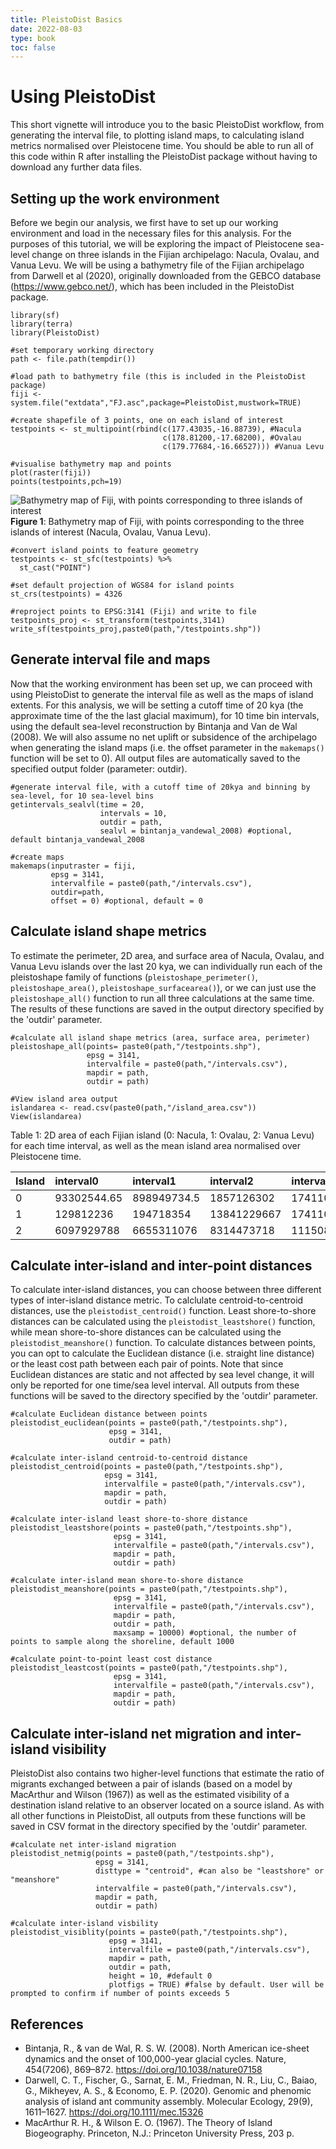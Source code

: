 ```yaml
---
title: PleistoDist Basics
date: 2022-08-03
type: book
toc: false
---
```


# Using PleistoDist

This short vignette will introduce you to the basic PleistoDist workflow, from generating the interval file, to plotting island maps, to calculating island metrics normalised over Pleistocene time. You should be able to run all of this code within R after installing the PleistoDist package without having to download any further data files. 

## Setting up the work environment

Before we begin our analysis, we first have to set up our working environment and load in the necessary files for this analysis. For the purposes of this tutorial, we will be exploring the impact of Pleistocene sea-level change on three islands in the Fijian archipelago: Nacula, Ovalau, and Vanua Levu. We will be using a bathymetry file of the Fijian archipelago from Darwell et al (2020), originally downloaded from the GEBCO database (https://www.gebco.net/), which has been included in the PleistoDist package. 

```{r}
library(sf)
library(terra)
library(PleistoDist)

#set temporary working directory 
path <- file.path(tempdir())

#load path to bathymetry file (this is included in the PleistoDist package)
fiji <- system.file("extdata","FJ.asc",package=PleistoDist,mustwork=TRUE)

#create shapefile of 3 points, one on each island of interest
testpoints <- st_multipoint(rbind(c(177.43035,-16.88739), #Nacula
                                  c(178.81200,-17.68200), #Ovalau
                                  c(179.77684,-16.66527))) #Vanua Levu

#visualise bathymetry map and points
plot(raster(fiji))
points(testpoints,pch=19)
```

![Bathymetry map of Fiji, with points corresponding to three islands of interest](/pleistodist/Tutorial_fig1.png)
**Figure 1**: Bathymetry map of Fiji, with points corresponding to the three islands of interest (Nacula, Ovalau, Vanua Levu). 

```{r}
#convert island points to feature geometry
testpoints <- st_sfc(testpoints) %>%
  st_cast("POINT")

#set default projection of WGS84 for island points
st_crs(testpoints) = 4326

#reproject points to EPSG:3141 (Fiji) and write to file
testpoints_proj <- st_transform(testpoints,3141)
write_sf(testpoints_proj,paste0(path,"/testpoints.shp"))
```

## Generate interval file and maps

Now that the working environment has been set up, we can proceed with using PleistoDist to generate the interval file as well as the maps of island extents. For this analysis, we will be setting a cutoff time of 20 kya (the approximate time of the the last glacial maximum), for 10 time bin intervals, using the default sea-level reconstruction by Bintanja and Van de Wal (2008). We will also assume no net uplift or subsidence of the archipelago when generating the island maps (i.e. the offset parameter in the `makemaps()` function will be set to 0). All output files are automatically saved to the specified output folder (parameter: outdir). 

```{r}
#generate interval file, with a cutoff time of 20kya and binning by sea-level, for 10 sea-level bins
getintervals_sealvl(time = 20,
                    intervals = 10,
                    outdir = path,
                    sealvl = bintanja_vandewal_2008) #optional, default bintanja_vandewal_2008

#create maps
makemaps(inputraster = fiji,
         epsg = 3141,
         intervalfile = paste0(path,"/intervals.csv"),
         outdir=path,
         offset = 0) #optional, default = 0
```
## Calculate island shape metrics

To estimate the perimeter, 2D area, and surface area of Nacula, Ovalau, and Vanua Levu islands over the last 20 kya, we can individually run each of the pleistoshape family of functions (`pleistoshape_perimeter()`, `pleistoshape_area()`, `pleistoshape_surfacearea()`), or we can just use the `pleistoshape_all()` function to run all three calculations at the same time. The results of these functions are saved in the output directory specified by the 'outdir' parameter. 

```{r}
#calculate all island shape metrics (area, surface area, perimeter)
pleistoshape_all(points= paste0(path,"/testpoints.shp"),
                 epsg = 3141,
                 intervalfile = paste0(path,"/intervals.csv"),
                 mapdir = path,
                 outdir = path)

#View island area output
islandarea <- read.csv(paste0(path,"/island_area.csv"))
View(islandarea)
```

Table 1: 2D area of each Fijian island (0: Nacula, 1: Ovalau, 2: Vanua Levu) for each time interval, as well as the mean island area normalised over Pleistocene time. 

| Island | interval0 | interval1 | interval2 | interval3 | interval4 | interval5 | interval6 | interval7 | interval8 | interval9 | interval10 | mean |
|:---------|:--------|:----------|:----------|:----------|:----------|:----------|:----------|:----------|:----------|:----------|:----------|:-----|
| 0 | 93302544.65 | 898949734.5 | 1857126302 | 17411066158 | 19148927468 | 20392690954 | 21244583753 | 21661605561 | 22066457472 | 22252251235 | 22433988366 | 11287852047 |
| 1 | 129812236 | 194718354 | 13841229667 | 17411066158 | 19148927468 | 20392690954 | 21244583753 | 21661605561 | 22066457472 | 22252251235 | 22433988366 | 12270324007 |
| 2 | 6097929788 | 6655311076 | 8314473718 | 11150871075 | 13700870187 | 15089049786 | 16262227869 | 16817986504 | 17278008616 | 17978994690 | 18310827219 | 11770663955 |

## Calculate inter-island and inter-point distances

To calculate inter-island distances, you can choose between three different types of inter-island distance metric. To calclulate centroid-to-centroid distances, use the `pleistodist_centroid()` function. Least shore-to-shore distances can be calculated using the `pleistodist_leastshore()` function, while mean shore-to-shore distances can be calculated using the `pleistodist_meanshore()` function. To calculate distances between points, you can opt to calculate the Euclidean distance (i.e. straight line distance) or the least cost path between each pair of points. Note that since Euclidean distances are static and not affected by sea level change, it will only be reported for one time/sea level interval. All outputs from these functions will be saved to the directory specified by the 'outdir' parameter. 

```{r}
#calculate Euclidean distance between points
pleistodist_euclidean(points = paste0(path,"/testpoints.shp"),
                      epsg = 3141,
                      outdir = path)

#calculate inter-island centroid-to-centroid distance
pleistodist_centroid(points = paste0(path,"/testpoints.shp"),
                     epsg = 3141,
                     intervalfile = paste0(path,"/intervals.csv"),
                     mapdir = path,
                     outdir = path)

#calculate inter-island least shore-to-shore distance
pleistodist_leastshore(points = paste0(path,"/testpoints.shp"),
                       epsg = 3141,
                       intervalfile = paste0(path,"/intervals.csv"),
                       mapdir = path,
                       outdir = path)

#calculate inter-island mean shore-to-shore distance
pleistodist_meanshore(points = paste0(path,"/testpoints.shp"),
                       epsg = 3141,
                       intervalfile = paste0(path,"/intervals.csv"),
                       mapdir = path,
                       outdir = path,
                       maxsamp = 10000) #optional, the number of points to sample along the shoreline, default 1000

#calculate point-to-point least cost distance
pleistodist_leastcost(points = paste0(path,"/testpoints.shp"),
                       epsg = 3141,
                       intervalfile = paste0(path,"/intervals.csv"),
                       mapdir = path,
                       outdir = path)
```

## Calculate inter-island net migration and inter-island visibility

PleistoDist also contains two higher-level functions that estimate the ratio of migrants exchanged between a pair of islands (based on a model by MacArthur and Wilson (1967)) as well as the estimated visibility of a destination island relative to an observer located on a source island. As with all other functions in PleistoDist, all outputs from these functions will be saved in CSV format in the directory specified by the 'outdir' parameter. 

```{r}
#calculate net inter-island migration
pleistodist_netmig(points = paste0(path,"/testpoints.shp"),
                   epsg = 3141,
                   disttype = "centroid", #can also be "leastshore" or "meanshore"
                   intervalfile = paste0(path,"/intervals.csv"),
                   mapdir = path,
                   outdir = path)

#calculate inter-island visbility
pleistodist_visiblity(points = paste0(path,"/testpoints.shp"),
                      epsg = 3141,
                      intervalfile = paste0(path,"/intervals.csv"),
                      mapdir = path,
                      outdir = path,
                      height = 10, #default 0
                      plotfigs = TRUE) #false by default. User will be prompted to confirm if number of points exceeds 5
```

## References

* Bintanja, R., & van de Wal, R. S. W. (2008). North American ice-sheet dynamics and the onset of 100,000-year glacial cycles. Nature, 454(7206), 869–872. https://doi.org/10.1038/nature07158
* Darwell, C. T., Fischer, G., Sarnat, E. M., Friedman, N. R., Liu, C., Baiao, G., Mikheyev, A. S., & Economo, E. P. (2020). Genomic and phenomic analysis of island ant community assembly. Molecular Ecology, 29(9), 1611–1627. https://doi.org/10.1111/mec.15326
* MacArthur R. H., & Wilson E. O. (1967). The Theory of Island Biogeography. Princeton, N.J.: Princeton University Press, 203 p.